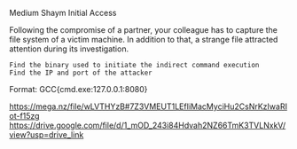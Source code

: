 Medium Shaym Initial Access

Following the compromise of a partner, your colleague has to capture the file system of a victim machine. In addition to that, a strange file attracted attention during its investigation.

    Find the binary used to initiate the indirect command execution
    Find the IP and port of the attacker

Format: GCC{cmd.exe:127.0.0.1:8080}

https://mega.nz/file/wLVTHYzB#7Z3VMEUT1LEfIiMacMyciHu2CsNrKzIwaRIot-f15zg
https://drive.google.com/file/d/1_mOD_243i84Hdvah2NZ66TmK3TVLNxkV/view?usp=drive_link

